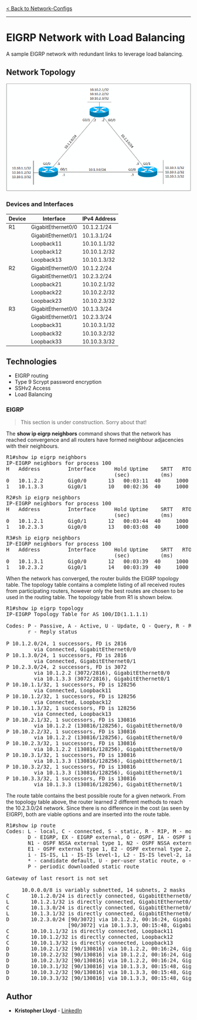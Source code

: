 [< Back to Network-Configs](https://github.com/KrisLloyd/Network-Configs/)
***


# EIGRP Network with Load Balancing

A sample EIGRP network with redundant links to leverage load balancing.

## Network Topology

[![RIPng Topology](topology.png)]()


### Devices and Interfaces

| Device | Interface | IPv4 Address |
| ------ | ------ | ------ |
| R1 | GigabitEthernet0/0 | 10.1.2.1/24 | 
|   | GigabitEthernet0/1 | 10.1.3.1/24 |
|   | Loopback11 | 10.10.1.1/32 |
|   | Loopback12 | 10.10.1.2/32 |
|   | Loopback13 | 10.10.1.3/32 |
| R2 | GigabitEthernet0/0 | 10.1.2.2/24 | 
|   | GigabitEthernet0/1 | 10.2.3.2/24 |
|   | Loopback21 | 10.10.2.1/32 |
|   | Loopback22 | 10.10.2.2/32 |
|   | Loopback23 | 10.10.2.3/32 |
| R3 | GigabitEthernet0/0 | 10.1.3.3/24 | 
|   | GigabitEthernet0/1 | 10.2.3.3/24 |
|   | Loopback31 | 10.10.3.1/32 |
|   | Loopback32 | 10.10.3.2/32 |
|   | Loopback33 | 10.10.3.3/32 |

## Technologies

* EIGRP routing
* Type 9 Scrypt password encryption
* SSHv2 Access
* Load Balancing


### EIGRP

> This section is under construction. Sorry about that!

The **show ip eigrp neighbors** command shows that the network has reached convergence and all routers have formed neighbour adjacencies with their neighbours.

<pre>
R1#show ip eigrp neighbors
IP-EIGRP neighbors for process 100
H   Address         Interface      Hold Uptime    SRTT   RTO   Q   Seq
                                   (sec)          (ms)        Cnt  Num
0   10.1.2.2        Gig0/0       13   00:03:11  40     1000  0   15
1   10.1.3.3        Gig0/1       10   00:02:36  40     1000  0   22
</pre>

<pre>
R2#sh ip eigrp neighbors
IP-EIGRP neighbors for process 100
H   Address         Interface      Hold Uptime    SRTT   RTO   Q   Seq
                                   (sec)          (ms)        Cnt  Num
0   10.1.2.1        Gig0/1       12   00:03:44  40     1000  0   21
1   10.2.3.3        Gig0/0       13   00:03:08  40     1000  0   21
</pre>

<pre>
R3#sh ip eigrp neighbors
IP-EIGRP neighbors for process 100
H   Address         Interface      Hold Uptime    SRTT   RTO   Q   Seq
                                   (sec)          (ms)        Cnt  Num
0   10.1.3.1        Gig0/0       12   00:03:39  40     1000  0   22
1   10.2.3.2        Gig0/1       14   00:03:39  40     1000  0   16
</pre>

When the network has converged, the router builds the EIGRP topology table. The topology table contains a complete listing of all received routes from participating routers, however only the best routes are chosen to be used in the routing table. The topology table from R1 is shown below.

<pre>
R1#show ip eigrp topology
IP-EIGRP Topology Table for AS 100/ID(1.1.1.1)

Codes: P - Passive, A - Active, U - Update, Q - Query, R - Reply,
       r - Reply status

P 10.1.2.0/24, 1 successors, FD is 2816
         via Connected, GigabitEthernet0/0
P 10.1.3.0/24, 1 successors, FD is 2816
         via Connected, GigabitEthernet0/1
P 10.2.3.0/24, 2 successors, FD is 3072
         via 10.1.2.2 (3072/2816), GigabitEthernet0/0
         via 10.1.3.3 (3072/2816), GigabitEthernet0/1
P 10.10.1.1/32, 1 successors, FD is 128256
         via Connected, Loopback11
P 10.10.1.2/32, 1 successors, FD is 128256
         via Connected, Loopback12
P 10.10.1.3/32, 1 successors, FD is 128256
         via Connected, Loopback13
P 10.10.2.1/32, 1 successors, FD is 130816
         via 10.1.2.2 (130816/128256), GigabitEthernet0/0
P 10.10.2.2/32, 1 successors, FD is 130816
         via 10.1.2.2 (130816/128256), GigabitEthernet0/0
P 10.10.2.3/32, 1 successors, FD is 130816
         via 10.1.2.2 (130816/128256), GigabitEthernet0/0
P 10.10.3.1/32, 1 successors, FD is 130816
         via 10.1.3.3 (130816/128256), GigabitEthernet0/1
P 10.10.3.2/32, 1 successors, FD is 130816
         via 10.1.3.3 (130816/128256), GigabitEthernet0/1
P 10.10.3.3/32, 1 successors, FD is 130816
         via 10.1.3.3 (130816/128256), GigabitEthernet0/1
</pre>

The route table contains the best possible route for a given network. From the topology table above, the router learned 2 different methods to reach the 10.2.3.0/24 network. Since there is no difference in the cost (as seen by EIGRP), both are viable options and are inserted into the route table.

<pre>
R1#show ip route
Codes: L - local, C - connected, S - static, R - RIP, M - mobile, B - BGP
       D - EIGRP, EX - EIGRP external, O - OSPF, IA - OSPF inter area
       N1 - OSPF NSSA external type 1, N2 - OSPF NSSA external type 2
       E1 - OSPF external type 1, E2 - OSPF external type 2, E - EGP
       i - IS-IS, L1 - IS-IS level-1, L2 - IS-IS level-2, ia - IS-IS inter area
       * - candidate default, U - per-user static route, o - ODR
       P - periodic downloaded static route

Gateway of last resort is not set

     10.0.0.0/8 is variably subnetted, 14 subnets, 2 masks
C       10.1.2.0/24 is directly connected, GigabitEthernet0/0/0
L       10.1.2.1/32 is directly connected, GigabitEthernet0/0/0
C       10.1.3.0/24 is directly connected, GigabitEthernet0/0/1
L       10.1.3.1/32 is directly connected, GigabitEthernet0/0/1
D       10.2.3.0/24 [90/3072] via 10.1.2.2, 00:16:24, GigabitEthernet0/0/0
                    [90/3072] via 10.1.3.3, 00:15:48, GigabitEthernet0/0/1
C       10.10.1.1/32 is directly connected, Loopback11
C       10.10.1.2/32 is directly connected, Loopback12
C       10.10.1.3/32 is directly connected, Loopback13
D       10.10.2.1/32 [90/130816] via 10.1.2.2, 00:16:24, GigabitEthernet0/0/0
D       10.10.2.2/32 [90/130816] via 10.1.2.2, 00:16:24, GigabitEthernet0/0/0
D       10.10.2.3/32 [90/130816] via 10.1.2.2, 00:16:24, GigabitEthernet0/0/0
D       10.10.3.1/32 [90/130816] via 10.1.3.3, 00:15:48, GigabitEthernet0/0/1
D       10.10.3.2/32 [90/130816] via 10.1.3.3, 00:15:48, GigabitEthernet0/0/1
D       10.10.3.3/32 [90/130816] via 10.1.3.3, 00:15:48, GigabitEthernet0/0/1
</pre>


## Author

* **Kristopher Lloyd** - [LinkedIn](https://www.linkedin.com/in/kris-lloyd)
